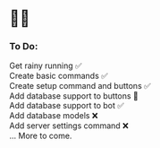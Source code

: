<h1>👀👀</h1>

<h3>To Do:</h3>
<p>
Get rainy running ✅<br>
Create basic commands ✅<br>
Create setup command and buttons ✅<br>
Add database support to buttons 🚧<br>
Add database support to bot ✅<br>
Add database models ❌<br>
Add server settings command ❌<br>
... More to come.
</p>
